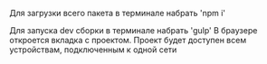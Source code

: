 Для загрузки всего пакета в терминале набрать
'npm i'

Для запуска dev сборки в терминале набрать
'gulp'
В браузере откроется вкладка с проектом. Проект будет доступен всем устройствам, подключенным к одной сети